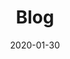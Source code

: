---
title: "3. Blog"
image: "img/blog.jpg"
date: "2020-01-30"
extlink: "https://www.worldhistory.org/crafts/"
description: | 
    All about crafts
---